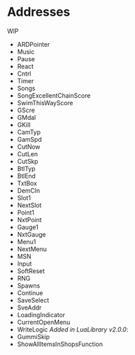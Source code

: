 # Addresses

WIP

- ARDPointer
- Music
- Pause
- React
- Cntrl
- Timer
- Songs
- SongExcellentChainScore
- SwimThisWayScore
- GScre
- GMdal
- GKill
- CamTyp
- GamSpd
- CutNow
- CutLen
- CutSkp
- BtlTyp
- BtlEnd
- TxtBox
- DemCln
- Slot1
- NextSlot
- Point1
- NxtPoint
- Gauge1
- NxtGauge
- Menu1
- NextMenu
- MSN
- Input
- SoftReset
- RNG
- Spawns
- Continue
- SaveSelect
- SveAddr
- LoadingIndicator
- CurrentOpenMenu
- WriteLogic
*Added in LuaLibrary v2.0.0*:
- GummiSkip
- ShowAllItemsInShopsFunction
